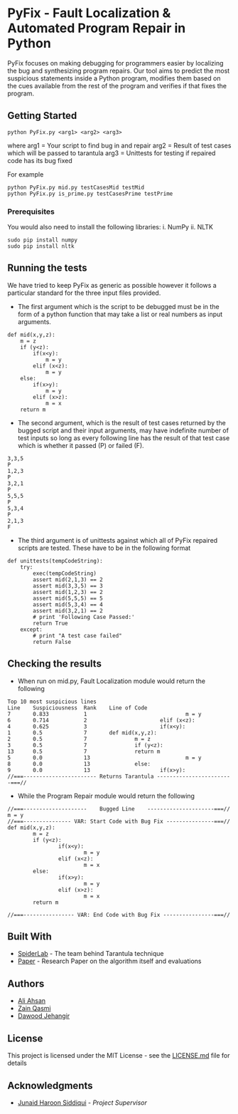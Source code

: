 # PyFix - Fault Localization & Automated Program Repair in Python

PyFix focuses on making debugging for programmers easier by localizing the bug and synthesizing program repairs. Our tool aims to predict the most suspicious statements inside a Python program, modifies them based on the cues available from the rest of the program and verifies if that fixes the program.

## Getting Started

```
python PyFix.py <arg1> <arg2> <arg3>
```
where
arg1 = Your script to find bug in and repair
arg2 = Result of test cases which will be passed to tarantula
arg3 = Unittests for testing if repaired code has its bug fixed

For example
```
python PyFix.py mid.py testCasesMid testMid
python PyFix.py is_prime.py testCasesPrime testPrime
```

### Prerequisites

You would also need to install the following libraries:
i. NumPy
ii. NLTK


```
sudo pip install numpy
sudo pip install nltk
```

## Running the tests

We have tried to keep PyFix as generic as possible however it follows a particular standard for the three input files provided.

* The first argument which is the script to be debugged must be in the form of a python function that may take a list or real numbers as input arguments.

```
def mid(x,y,z):
    m = z
    if (y<z):
        if(x<y):
            m = y
        elif (x<z):
            m = y
    else:
        if(x>y):
            m = y
        elif (x>z):
            m = x
    return m
```

* The second argument, which is the result of test cases returned by the bugged script and their input arguments, may have indefinite number of test inputs so long as every following line has the result of that test case which is whether it passed (P) or failed (F).

```
3,3,5
P
1,2,3
P
3,2,1
P
5,5,5
P
5,3,4
P
2,1,3
F
```

* The third argument is of unittests against which all of PyFix repaired scripts are tested. These have to be in the following format

```
def unittests(tempCodeString):
    try:
        exec(tempCodeString)
        assert mid(2,1,3) == 2
        assert mid(3,3,5) == 3
        assert mid(1,2,3) == 2
        assert mid(5,5,5) == 5
        assert mid(5,3,4) == 4
        assert mid(3,2,1) == 2
        # print 'Following Case Passed:'
        return True
    except:
        # print "A test case failed"
        return False
```


## Checking the results

* When run on mid.py, Fault Localization module would return the following

```
Top 10 most suspicious lines
Line    Suspiciousness  Rank    Line of Code
7       0.833           1                               m = y
6       0.714           2                       elif (x<z):
4       0.625           3                       if(x<y):
1       0.5             7       def mid(x,y,z):
2       0.5             7               m = z
3       0.5             7               if (y<z):
13      0.5             7               return m
5       0.0             13                              m = y
8       0.0             13              else:
9       0.0             13                      if(x>y):
//===----------------------- Returns Tarantula ------------------------===//

```

* While the Program Repair module would return the following

```
//===--------------------    Bugged Line    ---------------------===//
m = y
//===--------------- VAR: Start Code with Bug Fix ---------------===//
def mid(x,y,z):
        m = z
        if (y<z):
                if(x<y):
                        m = y
                elif (x<z):
                        m = x
        else:
                if(x>y):
                        m = y
                elif (x>z):
                        m = x
        return m

//===---------------- VAR: End Code with Bug Fix ----------------===//
```



## Built With

* [SpiderLab](http://spideruci.org/fault-localization/) - The team behind Tarantula technique
* [Paper](http://spideruci.org/papers/jones05.pdf) - Research Paper on the algorithm itself and evaluations



## Authors

* [Ali Ahsan](https://github.com/aliahsan07)
* [Zain Qasmi](https://github.com/ZainQasmi)
* [Dawood Jehangir](https://github.com/dawood-jehangir)

## License

This project is licensed under the MIT License - see the [LICENSE.md](LICENSE.md) file for details


## Acknowledgments

* [Junaid Haroon Siddiqui](https://github.com/jsiddiqui) - *Project Supervisor*